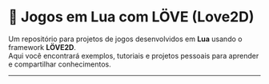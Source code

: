 # 📜 **Jogos em Lua com LÖVE (Love2D)**  

Um repositório para projetos de jogos desenvolvidos em **Lua** usando o framework **LÖVE2D**.  
Aqui você encontrará exemplos, tutoriais e projetos pessoais para aprender e compartilhar conhecimentos.  

---

  


